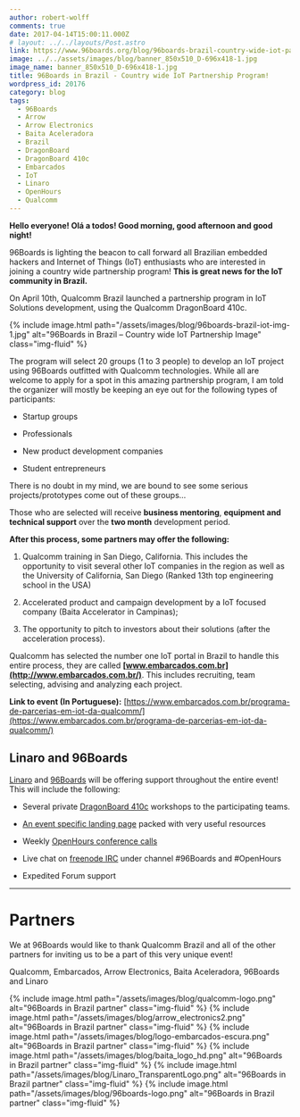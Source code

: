 ```yaml
---
author: robert-wolff
comments: true
date: 2017-04-14T15:00:11.000Z
# layout: ../../layouts/Post.astro
link: https://www.96boards.org/blog/96boards-brazil-country-wide-iot-partnership-program/
image: ../../assets/images/blog/banner_850x510_D-696x418-1.jpg
image_name: banner_850x510_D-696x418-1.jpg
title: 96Boards in Brazil - Country wide IoT Partnership Program!
wordpress_id: 20176
category: blog
tags:
  - 96Boards
  - Arrow
  - Arrow Electronics
  - Baita Aceleradora
  - Brazil
  - DragonBoard
  - DragonBoard 410c
  - Embarcados
  - IoT
  - Linaro
  - OpenHours
  - Qualcomm
---
```


**Hello everyone! Olá a todos! Good morning, good afternoon and good night!**

96Boards is lighting the beacon to call forward all Brazilian embedded hackers and Internet of Things (IoT) enthusiasts who are interested in joining a country wide partnership program! **This is great news for the IoT community in Brazil.**

On April 10th, Qualcomm Brazil launched a partnership program in IoT Solutions development, using the Qualcomm DragonBoard 410c.

{% include image.html path="/assets/images/blog/96boards-brazil-iot-img-1.jpg" alt="96Boards in Brazil – Country wide IoT Partnership Image" class="img-fluid" %}

The program will select 20 groups (1 to 3 people) to develop an IoT project using 96Boards outfitted with Qualcomm technologies. While all are welcome to apply for a spot in this amazing partnership program, I am told the organizer will mostly be keeping an eye out for the following types of participants:

- Startup groups

- Professionals

- New product development companies

- Student entrepreneurs

There is no doubt in my mind, we are bound to see some serious projects/prototypes come out of these groups...

Those who are selected will receive **business mentoring**, **equipment and technical support** over the **two month** development period.

**After this process, some partners may offer the following:**

1. Qualcomm training in San Diego, California. This includes the opportunity to visit several other IoT companies in the region as well as the University of California, San Diego (Ranked 13th top engineering school in the USA)

2. Accelerated product and campaign development by a IoT focused company (Baita Accelerator in Campinas);

3. The opportunity to pitch to investors about their solutions (after the acceleration process).

Qualcomm has selected the number one IoT portal in Brazil to handle this entire process, they are called **[www.embarcados.com.br](http://www.embarcados.com.br/)**. This includes recruiting, team selecting, advising and analyzing each project.

**Link to event (In Portuguese):** [https://www.embarcados.com.br/programa-de-parcerias-em-iot-da-qualcomm/](https://www.embarcados.com.br/programa-de-parcerias-em-iot-da-qualcomm/)

## Linaro and 96Boards

[Linaro](https://www.linaro.org/) and [96Boards](/) will be offering support throughout the entire event! This will include the following:

- Several private [DragonBoard 410c](/product/dragonboard410c/) workshops to the participating teams.

- [An event specific landing page](/go/db410c-partnership-brazil/) packed with very useful resources

- Weekly [OpenHours conference calls](/)

- Live chat on [freenode IRC](https://webchat.freenode.net/) under channel #96Boards and #OpenHours

- Expedited Forum support

---

# **Partners**

We at 96Boards would like to thank Qualcomm Brazil and all of the other partners for inviting us to be a part of this very unique event!

Qualcomm, Embarcados, Arrow Electronics, Baita Aceleradora, 96Boards and Linaro

{% include image.html path="/assets/images/blog/qualcomm-logo.png" alt="96Boards in Brazil partner" class="img-fluid" %}
{% include image.html path="/assets/images/blog/arrow_electronics2.png" alt="96Boards in Brazil partner" class="img-fluid" %}
{% include image.html path="/assets/images/blog/logo-embarcados-escura.png" alt="96Boards in Brazil partner" class="img-fluid" %}
{% include image.html path="/assets/images/blog/baita_logo_hd.png" alt="96Boards in Brazil partner" class="img-fluid" %}
{% include image.html path="/assets/images/blog/Linaro_TransparentLogo.png" alt="96Boards in Brazil partner" class="img-fluid" %}
{% include image.html path="/assets/images/blog/96boards-logo.png" alt="96Boards in Brazil partner" class="img-fluid" %}
